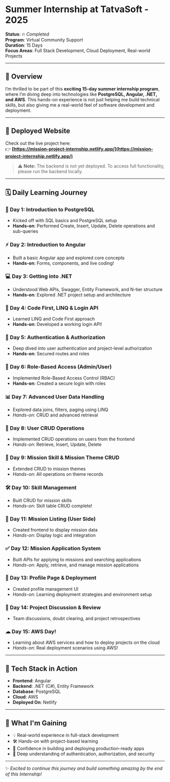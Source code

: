 # Summer Internship at TatvaSoft - 2025

**Status**: 🔥 *Completed*  
**Program**: Virtual Community Support  
**Duration**: 15 Days  
**Focus Areas**: Full Stack Development, Cloud Deployment, Real-world Projects  

---

## 🎯 Overview

I’m thrilled to be part of this **exciting 15-day summer internship program**, where I’m diving deep into technologies like **PostgreSQL, Angular, .NET, and AWS**. This hands-on experience is not just helping me build technical skills, but also giving me a real-world feel of software development and deployment.

---

## 🔗 Deployed Website

Check out the live project here:  
👉 **[https://mission-project-internship.netlify.app/](https://mission-project-internship.netlify.app/)**

> ⚠️ **Note:** The backend is not yet deployed. To access full functionality, please run the backend locally.

---

## 🗓️ Daily Learning Journey

### 🌟 Day 1: Introduction to PostgreSQL
- Kicked off with SQL basics and PostgreSQL setup
- **Hands-on**: Performed Create, Insert, Update, Delete operations and sub-queries

### ⚡ Day 2: Introduction to Angular
- Built a basic Angular app and explored core concepts
- **Hands-on**: Forms, components, and live coding!

### 💻 Day 3: Getting into .NET
- Understood Web APIs, Swagger, Entity Framework, and N-tier structure
- **Hands-on**: Explored .NET project setup and architecture

### 🧠 Day 4: Code First, LINQ & Login API
- Learned LINQ and Code First approach
- **Hands-on**: Developed a working login API!

### 🔐 Day 5: Authentication & Authorization
- Deep dived into user authentication and project-level authorization
- **Hands-on**: Secured routes and roles

### 👥 Day 6: Role-Based Access (Admin/User)
- Implemented Role-Based Access Control (RBAC)
- **Hands-on**: Created a secure login with roles

### 📊 Day 7: Advanced User Data Handling
- Explored data joins, filters, paging using LINQ
- *Hands-on*: CRUD and advanced retrieval

### 🧩 Day 8: User CRUD Operations
- Implemented CRUD operations on users from the frontend
- *Hands-on*: Retrieve, Insert, Update, Delete

### 🎯 Day 9: Mission Skill & Mission Theme CRUD
- Extended CRUD to mission themes
- *Hands-on*: All operations on theme records

### 🛠 Day 10: Skill Management
- Built CRUD for mission skills
- *Hands-on*: Skill table CRUD complete!

### 📃 Day 11: Mission Listing (User Side)
- Created frontend to display mission data
- *Hands-on*: Display logic and integration

### ✅ Day 12: Mission Application System
- Built APIs for applying to missions and searching applications
- *Hands-on*: Apply, retrieve, and manage mission applications

### 👤 Day 13: Profile Page & Deployment
- Created profile management UI
- *Hands-on*: Learning deployment strategies and environment setup

### 💬 Day 14: Project Discussion & Review
- Team discussions, doubt clearing, and project retrospectives

### ☁ Day 15: AWS Day!
- Learning about AWS services and how to deploy projects on the cloud
- *Hands-on*: Real deployment scenarios using AWS!

---

## 🧰 Tech Stack in Action
- **Frontend**: Angular  
- **Backend**: .NET (C#), Entity Framework  
- **Database**: PostgreSQL  
- **Cloud**: AWS
- **Deployed On**: Netlify

---

## 🌱 What I'm Gaining
- 💡 Real-world experience in full-stack development  
- 🛠️ Hands-on with project-based learning  
- 🚀 Confidence in building and deploying production-ready apps  
- 🔐 Deep understanding of authentication, authorization, and security  

---

✨ *Excited to continue this journey and build something amazing by the end of this Internship!*

